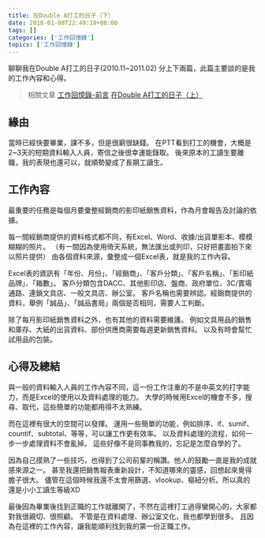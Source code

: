```yaml
---
title: 在Double A打工的日子（下）
date: 2018-01-08T22:49:19+08:00
tags: []
categories: ['工作回憶錄']
topics: ['工作回憶錄']
---
```



聊聊我在Double A打工的日子(2010.11~2011.02)
分上下兩篇，此篇主要談的是我的工作內容和心得。

<!--more-->

>相關文章
>[工作回憶錄-前言](/work-history/)
>[在Double A打工的日子（上）](/work-at-da-1/)

## 緣由
當時已經快要畢業，課不多，但是很窮很缺錢。
在PTT看到打工的機會，大概是2~3天的短期資料輸入人員，寄信之後很幸運能錄取。
後來原本的工讀生要離職，我的表現也還可以，就順勢變成了長期工讀生。

## 工作內容
最重要的任務是每個月要彙整經銷商的影印紙銷售資料，作為月會報告及討論的依據。

每一間經銷商提供的資料格式都不同，有Excel、Word、收據/出貨單影本、模模糊糊的照片。
（有一間因為使用倚天系統，無法匯出或列印，只好把畫面拍下來以照片提供）
由各個資料來源，彙整成一個Excel表，就是我的工作內容。

Excel表的資訊有「年份、月份」、「經銷商」、「客戶分類」、「客戶名稱」、「影印紙品牌」、「箱數」。
客戶分類包含DACC、其他影印店、盤商、政府單位、3C/賣場通路、連鎖文具店、一般文具店、辦公室。
客戶名稱也需要辨認。經銷商提供的資料，舉例「誠品」、「誠品書局」兩個是否相同，需要人工判斷。

除了每月影印紙銷售資料之外，也有其他的資料需要維護。
例如文具用品的銷售和庫存、大紙的出貨資料、部份供應商需要每週更新銷售資料。
以及有時會幫忙試用品的包裝。

## 心得及總結
與一般的資料輸入人員的工作內容不同，這一份工作注重的不是中英文的打字能力，而是Excel的使用以及資料處理的能力。
大學的時候用Excel的機會不多，搜尋、取代，這些簡單的功能都用得不太熟練。

而在這裡有很大的空間可以發揮。
運用一些簡單的功能，例如排序、if、sumif、countif、subtotal、等等，可以讓工作更有效率。
以及資料處理的流程，如何一步一步處理資料不會亂掉。
這些好像不是同事教我的，忘記是怎麼自學的了。

因為自己摸熟了一些技巧，也得到了公司前輩的稱讚。他人的鼓勵一直是我的成就感來源之一。
甚至我還把銷售報表重新設計，不知道哪來的靈感，回想起來覺得膽子很大。
儘管在這個時候我還不太會用篩選、vlookup、樞紐分析。所以真的還是小小工讀生等級XD

最後因為畢業後找到正職的工作就離開了，不然在這裡打工過得蠻開心的，大家都對我很親切、很照顧。
不管是在資料處理、辦公室文化，我也都學到很多。
且因為在這裡的工作內容，讓我能順利找到我的第一份正職工作。

